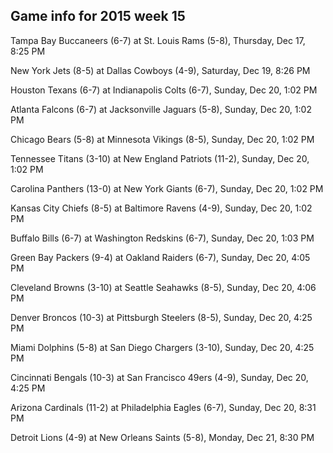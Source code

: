 ## Game info for 2015 week 15
Tampa Bay Buccaneers (6-7) at St. Louis Rams (5-8), Thursday, Dec 17, 8:25 PM



New York Jets (8-5) at Dallas Cowboys (4-9), Saturday, Dec 19, 8:26 PM



Houston Texans (6-7) at Indianapolis Colts (6-7), Sunday, Dec 20, 1:02 PM

Atlanta Falcons (6-7) at Jacksonville Jaguars (5-8), Sunday, Dec 20, 1:02 PM

Chicago Bears (5-8) at Minnesota Vikings (8-5), Sunday, Dec 20, 1:02 PM

Tennessee Titans (3-10) at New England Patriots (11-2), Sunday, Dec 20, 1:02 PM

Carolina Panthers (13-0) at New York Giants (6-7), Sunday, Dec 20, 1:02 PM

Kansas City Chiefs (8-5) at Baltimore Ravens (4-9), Sunday, Dec 20, 1:02 PM

Buffalo Bills (6-7) at Washington Redskins (6-7), Sunday, Dec 20, 1:03 PM



Green Bay Packers (9-4) at Oakland Raiders (6-7), Sunday, Dec 20, 4:05 PM

Cleveland Browns (3-10) at Seattle Seahawks (8-5), Sunday, Dec 20, 4:06 PM

Denver Broncos (10-3) at Pittsburgh Steelers (8-5), Sunday, Dec 20, 4:25 PM

Miami Dolphins (5-8) at San Diego Chargers (3-10), Sunday, Dec 20, 4:25 PM

Cincinnati Bengals (10-3) at San Francisco 49ers (4-9), Sunday, Dec 20, 4:25 PM



Arizona Cardinals (11-2) at Philadelphia Eagles (6-7), Sunday, Dec 20, 8:31 PM



Detroit Lions (4-9) at New Orleans Saints (5-8), Monday, Dec 21, 8:30 PM

